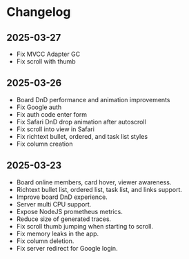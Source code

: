 # Changelog

## 2025-03-27

- Fix MVCC Adapter GC
- Fix scroll with thumb

## 2025-03-26

- Board DnD performance and animation improvements
- Fix Google auth
- Fix auth code enter form
- Fix Safari DnD drop animation after autoscroll
- Fix scroll into view in Safari
- Fix richtext bullet, ordered, and task list styles
- Fix column creation

## 2025-03-23

- Board online members, card hover, viewer awareness.
- Richtext bullet list, ordered list, task list, and links support.
- Improve board DnD experience.
- Server multi CPU support.
- Expose NodeJS prometheus metrics.
- Reduce size of generated traces.
- Fix scroll thumb jumping when starting to scroll.
- Fix memory leaks in the app.
- Fix column deletion.
- Fix server redirect for Google login.
